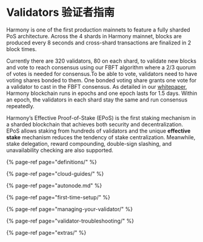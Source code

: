 # Validators 验证者指南

Harmony is one of the first production mainnets to feature a fully sharded PoS architecture. Across the 4 shards in Harmony mainnet, blocks are produced every 8 seconds and cross-shard transactions are finalized in 2 block times.

Currently there are 320 validators, 80 on each shard, to validate new blocks and vote to reach consensus using our FBFT algorithm where a 2/3 quorum of votes is needed for consensus.To be able to vote, validators need to have voting shares bonded to them. One bonded voting share grants one vote for a validator to cast in the FBFT consensus. As detailed in our [whitepaper](https://harmony.one/whitepaper), Harmony blockchain runs in epochs and one epoch lasts for 1.5 days. Within an epoch, the validators in each shard stay the same and run consensus repeatedly.

Harmony’s Effective Proof-of-Stake \(EPoS\) is the first staking mechanism in a sharded blockchain that achieves both security and decentralization. EPoS allows staking from hundreds of validators and the unique **effective stake** mechanism reduces the tendency of stake centralization. Meanwhile, stake delegation, reward compounding, double-sign slashing, and unavailability checking are also supported.

{% page-ref page="definitions/" %}

{% page-ref page="cloud-guides/" %}

{% page-ref page="autonode.md" %}

{% page-ref page="first-time-setup/" %}

{% page-ref page="managing-your-validator/" %}

{% page-ref page="validator-troubleshooting/" %}

{% page-ref page="extras/" %}

